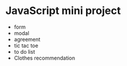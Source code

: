 # JavaScript mini project



- form
- modal
- agreement
- tic tac toe
- to do list
- Clothes recommendation